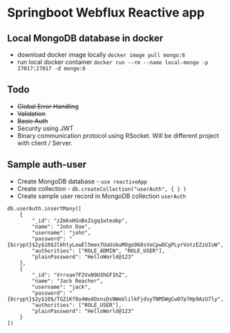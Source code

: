 # Springboot Webflux Reactive app

## Local MongoDB database in docker
* download docker image locally `docker image pull mongo:6`
* run local docker container `docker run --rm --name local-mongo -p 27017:27017 -d mongo:6`

## Todo
* ~~Global Error Handling~~
* ~~Validation~~
* ~~Basic Auth~~
* Security using JWT
* Binary communication protocol using RSocket. Will be different project with client / Server.

## Sample auth-user
* Create MongoDB database - `use reactiveApp`
* Create collection - `db.createCollection("userAuth", { } )`
* Create sample user record in MongoDB collection `userAuth`
```
db.userAuth.insertMany([
    {
        "_id": "zZmkxHSnBxZsgq1wteabp",
        "name": "John Doe",
        "username": "john",
        "password": "{bcrypt}$2y$10$2lkhtyLowEl5mex7UaUsbuMOgo968sVoCpwDCgPLyrVotzEZzUIuW",
        "authorities": ["ROLE_ADMIN", "ROLE_USER"],
        "plainPassword": "HelloWorld@123"
    },
    {
        "_id": "Vrroae7F2VxN9U3hGF1hZ",
        "name": "Jack Reacher",
        "username": "jack",
        "password": "{bcrypt}$2y$10$/TGZiKf8o4WodOxnsDsNWeUlilkFjdsyTNM5WgCw07p7Hp9AzU7ly",
        "authorities": ["ROLE_USER"],
        "plainPassword": "HelloWorld@123"
    }
])
```
